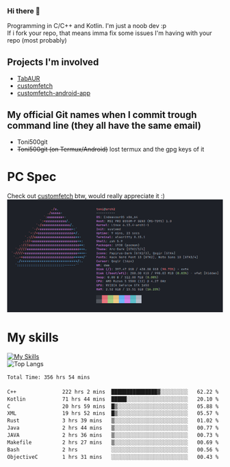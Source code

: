 ### Hi there 👋

Programming in C/C++ and Kotlin. I'm just a noob dev :p\
If i fork your repo, that means imma fix some issues I'm having with your repo (most probably)

## Projects I'm involved
 - [TabAUR](https://github.com/BurntRanch/TabAUR)
 - [customfetch](https://github.com/Toni500github/customfetch)
 - [customfetch-android-app](https://github.com/Toni500github/customfetch-android-app)

## My official Git names when I commit trough command line (they all have the same email)
* Toni500git
* ~~Toni500git (on Termux/Android)~~ lost termux and the gpg keys of it

# PC Spec
Check out [customfetch](https://github.com/Toni500github/customfetch) btw, would really appreciate it :)
![screenshot.png](https://github.com/Toni500github/customfetch/raw/main/screenshot.png)

# My skills
[![My Skills](https://skillicons.dev/icons?i=cpp,bash,kotlin,androidstudio,arch,linux&theme=light)](https://skillicons.dev)\
![Top Langs](https://github-readme-stats.vercel.app/api/top-langs/?username=Toni500github&layout=compact)

<!--START_SECTION:waka-->

```txt
Total Time: 356 hrs 54 mins

C++               222 hrs 2 mins  ███████████████▓░░░░░░░░░   62.22 %
Kotlin            71 hrs 44 mins  █████░░░░░░░░░░░░░░░░░░░░   20.10 %
C                 20 hrs 59 mins  █▒░░░░░░░░░░░░░░░░░░░░░░░   05.88 %
XML               19 hrs 52 mins  █▒░░░░░░░░░░░░░░░░░░░░░░░   05.57 %
Rust              3 hrs 39 mins   ▒░░░░░░░░░░░░░░░░░░░░░░░░   01.02 %
Java              2 hrs 44 mins   ▒░░░░░░░░░░░░░░░░░░░░░░░░   00.77 %
JAVA              2 hrs 36 mins   ▒░░░░░░░░░░░░░░░░░░░░░░░░   00.73 %
Makefile          2 hrs 27 mins   ▒░░░░░░░░░░░░░░░░░░░░░░░░   00.69 %
Bash              2 hrs           ░░░░░░░░░░░░░░░░░░░░░░░░░   00.56 %
ObjectiveC        1 hrs 31 mins   ░░░░░░░░░░░░░░░░░░░░░░░░░   00.43 %
```

<!--END_SECTION:waka-->
